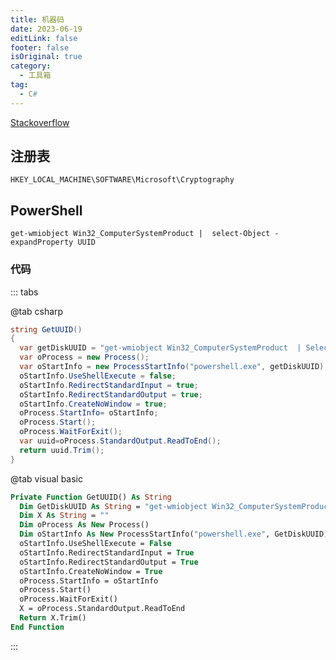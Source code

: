```yaml
---
title: 机器码
date: 2023-06-19
editLink: false
footer: false
isOriginal: true
category:
  - 工具箱
tag:
  - C#
---
```


[Stackoverflow](https://stackoverflow.com/questions/99880/generating-a-unique-machine-id)

## 注册表

`HKEY_LOCAL_MACHINE\SOFTWARE\Microsoft\Cryptography`

## PowerShell

`get-wmiobject Win32_ComputerSystemProduct |  select-Object -expandProperty UUID`

### 代码

::: tabs

@tab csharp

``` cs
string GetUUID()
{
  var getDiskUUID = "get-wmiobject Win32_ComputerSystemProduct  | Select-Object -ExpandProperty UUID";
  var oProcess = new Process();
  var oStartInfo = new ProcessStartInfo("powershell.exe", getDiskUUID);
  oStartInfo.UseShellExecute = false;
  oStartInfo.RedirectStandardInput = true;
  oStartInfo.RedirectStandardOutput = true;
  oStartInfo.CreateNoWindow = true;
  oProcess.StartInfo= oStartInfo;
  oProcess.Start();
  oProcess.WaitForExit();
  var uuid=oProcess.StandardOutput.ReadToEnd();
  return uuid.Trim();
}
```

@tab visual basic

``` vb
Private Function GetUUID() As String
  Dim GetDiskUUID As String = "get-wmiobject Win32_ComputerSystemProduct  | Select-Object -ExpandProperty UUID"
  Dim X As String = ""
  Dim oProcess As New Process()
  Dim oStartInfo As New ProcessStartInfo("powershell.exe", GetDiskUUID)
  oStartInfo.UseShellExecute = False
  oStartInfo.RedirectStandardInput = True
  oStartInfo.RedirectStandardOutput = True
  oStartInfo.CreateNoWindow = True
  oProcess.StartInfo = oStartInfo
  oProcess.Start()
  oProcess.WaitForExit()
  X = oProcess.StandardOutput.ReadToEnd
  Return X.Trim()
End Function
```

:::
